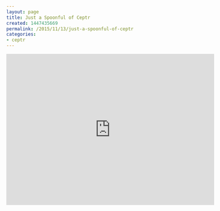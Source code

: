 ```yaml
---
layout: page
title: Just a Spoonful of Ceptr
created: 1447435669
permalink: /2015/11/13/just-a-spoonful-of-ceptr
categories:
- ceptr
---
```

<iframe id="iframe_container" frameborder="0" webkitallowfullscreen="" mozallowfullscreen="" allowfullscreen="" width="550" height="400" src="https://prezi.com/embed/y_7109dt0gzj/?bgcolor=ffffff&amp;lock_to_path=1&amp;autoplay=0&amp;autohide_ctrls=0&amp;landing_data=bHVZZmNaNDBIWnNjdEVENDRhZDFNZGNIUE43MHdLNWpsdFJLb2ZHanI0a2FXb0hHUWs5QUoreUFnQUljUm9RWmZBPT0&amp;landing_sign=RehtQ-qppUH3LsvtYvYr8VfzH21u7tXOj74zGAfvLvY"></iframe>
